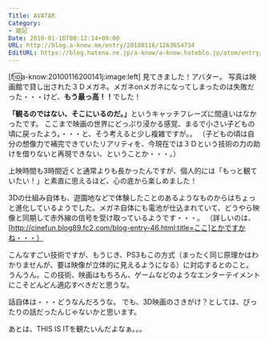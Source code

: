```yaml
---
Title: AVATAR
Category:
- 雑記
Date: 2010-01-16T00:12:14+09:00
URL: http://blog.a-know.me/entry/20100116/1263654734
EditURL: https://blog.hatena.ne.jp/a-know/a-know.hateblo.jp/atom/entry/12921228815727979896
---
```


[f:id:a-know:20100116200141j:image:left]
見てきました！アバター。
写真は映画館で貸し出された３Ｄメガネ。メガネonメガネになってしまったのは失敗だった・・・けど、<span style="font-weight:bold;">もう最っ高！！</span>でした！

<span style="font-weight:bold;">「観るのではない、そこにいるのだ。」</span>というキャッチフレーズに間違いはなかったです。
ここまで映画の世界にどっぷり浸かる感覚、まるで小さい子どもの頃に戻ったよう。・・・と、そう考えると少し複雑ですが。。
（子どもの頃は自分の想像力で補完できていたリアリティを、今現在では３Ｄという技術の力の助けを借りないと再現できない、ということか・・・。）

上映時間も3時間近くと通常よりも長かったんですが、個人的には「もっと観ていたい！」と素直に思えるほど、心の底から楽しめました！

3Dの仕組み自体も、遊園地などで体験したことのあるようなものからはちょっと進化しているようでした。メガネ自体にも電池が仕込まれていて、どうやら映像と同期して赤外線の信号を受け取っているようです・・・。
（詳しいのは、[http://cinefun.blog89.fc2.com/blog-entry-46.html:title=ここ]とかですかね・・・）

こんなすごい技術ですが、もうじき、PS3もこの方式（まったく同じ原理かはわかりませんが、要は映像が立体的に見えるようになる）に対応するとのこと。
うんうん。この技術、映画はもちろん、ゲームなどのようなエンターテイメントにこそどんどん適応すべきだと思うな。


話自体は・・・どうなんだろうな。
でも、3D映画のさきがけ？としては、ぴったりの話だったんじゃないかと思います。


あとは、THIS IS ITを観たいんだよなぁ。。。
